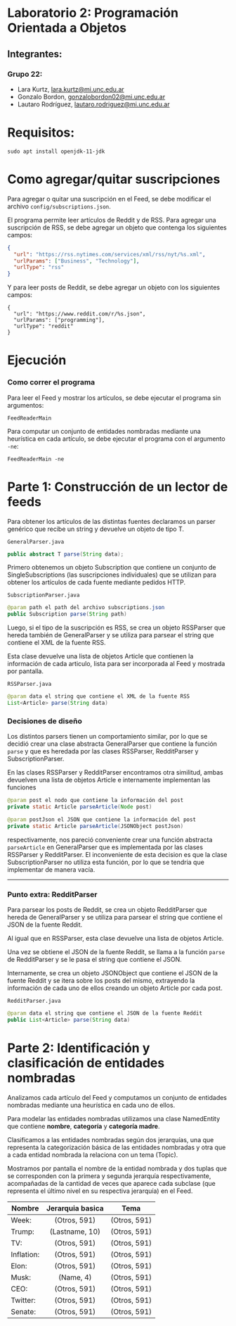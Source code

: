 # Laboratorio 2: Programación Orientada a Objetos

## Integrantes:

### Grupo 22:

- Lara Kurtz, lara.kurtz@mi.unc.edu.ar
- Gonzalo Bordon, gonzalobordon02@mi.unc.edu.ar
- Lautaro Rodríguez, lautaro.rodriguez@mi.unc.edu.ar

# Requisitos:

```shell
sudo apt install openjdk-11-jdk
```

# Como agregar/quitar suscripciones

Para agregar o quitar una suscripción en el Feed, se debe modificar el archivo `config/subscriptions.json`.

El programa permite leer artículos de Reddit y de RSS. Para agregar una suscripción de RSS, se debe agregar un objeto que contenga los siguientes campos:

```json
{
  "url": "https://rss.nytimes.com/services/xml/rss/nyt/%s.xml",
  "urlParams": ["Business", "Technology"],
  "urlType": "rss"
}
```

Y para leer posts de Reddit, se debe agregar un objeto con los siguientes campos:

```jsonartículos
{
  "url": "https://www.reddit.com/r/%s.json",
  "urlParams": ["programming"],
  "urlType": "reddit"
}
```

# Ejecución

### Como correr el programa

Para leer el Feed y mostrar los artículos, se debe ejecutar el programa sin argumentos:

```shell
FeedReaderMain
```

Para computar un conjunto de entidades nombradas mediante una heurística en cada artículo, se debe ejecutar el programa con el argumento `-ne`:

```shell
FeedReaderMain -ne
```

# Parte 1: Construcción de un lector de feeds

Para obtener los artículos de las distintas fuentes declaramos un parser genérico que recibe un string y devuelve un objeto de tipo T.

`GeneralParser.java`

```java
public abstract T parse(String data);
```

Primero obtenemos un objeto Subscription que contiene un conjunto de SingleSubscriptions (las suscripciones individuales) que se utilizan para obtener los artículos de cada fuente mediante pedidos HTTP.

`SubscriptionParser.java`

```java
@param path el path del archivo subscriptions.json
public Subscription parse(String path)
```

Luego, si el tipo de la suscripción es RSS, se crea un objeto RSSParser que hereda también de GeneralParser y se utiliza para parsear el string que contiene el XML de la fuente RSS.

Esta clase devuelve una lista de objetos Article que contienen la información de cada articulo, lista para ser incorporada al Feed y mostrada por pantalla.

`RSSParser.java`

```java
@param data el string que contiene el XML de la fuente RSS
List<Article> parse(String data)
```

### Decisiones de diseño

Los distintos parsers tienen un comportamiento similar, por lo que se decidió crear una clase abstracta GeneralParser que contiene la función `parse` y que es heredada por las clases RSSParser, RedditParser y SubscriptionParser.

En las clases RSSParser y RedditParser encontramos otra similitud, ambas devuelven una lista de objetos Article e internamente implementan las funciones

```java
@param post el nodo que contiene la información del post
private static Article parseArticle(Node post)

@param postJson el JSON que contiene la información del post
private static Article parseArticle(JSONObject postJson)
```

respectivamente, nos pareció conveniente crear una función abstracta `parseArticle` en GeneralParser que es implementada por las clases RSSParser y RedditParser. El inconveniente de esta decision es que la clase SubscriptionParser no utiliza esta función, por lo que se tendria que implementar de manera vacía.

---

### Punto extra: RedditParser

Para parsear los posts de Reddit, se crea un objeto RedditParser que hereda de GeneralParser y se utiliza para parsear el string que contiene el JSON de la fuente Reddit.

Al igual que en RSSParser, esta clase devuelve una lista de objetos Article.

Una vez se obtiene el JSON de la fuente Reddit, se llama a la función `parse` de RedditParser y se le pasa el string que contiene el JSON.

Internamente, se crea un objeto JSONObject que contiene el JSON de la fuente Reddit y se itera sobre los posts del mismo, extrayendo la información de cada uno de ellos creando un objeto Article por cada post.

`RedditParser.java`

```java
@param data el string que contiene el JSON de la fuente Reddit
public List<Article> parse(String data)
```

# Parte 2: Identificación y clasificación de entidades nombradas

Analizamos cada artículo del Feed y computamos un conjunto de entidades nombradas mediante una heurística en cada uno de ellos.

Para modelar las entidades nombradas utilizamos una clase NamedEntity que contiene **nombre**, **categoría** y **categoría madre**.

Clasificamos a las entidades nombradas según dos jerarquías, una que representa la categorización básica de las entidades nombradas y
otra que a cada entidad nombrada la relaciona con un tema (Topic).

Mostramos por pantalla el nombre de la entidad nombrada y dos tuplas que se corresponden con la primera y segunda jerarquía respectivamente, acompañadas de la cantidad de veces que aparece cada subclase (que representa el último nivel en su respectiva jerarquía) en el Feed.

| Nombre     | Jerarquia basica |     Tema     |
| ---------- | :--------------: | :----------: |
| Week:      |   (Otros, 591)   | (Otros, 591) |
| Trump:     |  (Lastname, 10)  | (Otros, 591) |
| TV:        |   (Otros, 591)   | (Otros, 591) |
| Inflation: |   (Otros, 591)   | (Otros, 591) |
| Elon:      |   (Otros, 591)   | (Otros, 591) |
| Musk:      |    (Name, 4)     | (Otros, 591) |
| CEO:       |   (Otros, 591)   | (Otros, 591) |
| Twitter:   |   (Otros, 591)   | (Otros, 591) |
| Senate:    |   (Otros, 591)   | (Otros, 591) |
